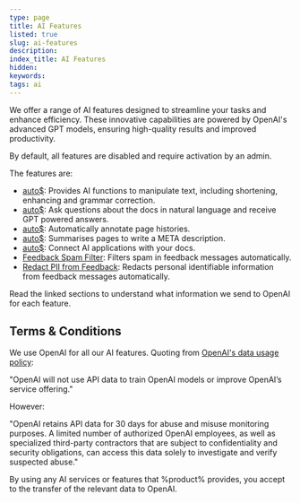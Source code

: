 ```yaml
---
type: page
title: AI Features
listed: true
slug: ai-features
description: 
index_title: AI Features
hidden: 
keywords: 
tags: ai
---
```


We offer a range of AI features designed to streamline your tasks and enhance efficiency. These innovative capabilities are powered by OpenAI's advanced GPT models, ensuring high-quality results and improved productivity.

By default, all features are disabled and require activation by an admin.

The features are:

- [auto$](/support-center/ai-writer): Provides AI functions to manipulate text, including shortening, enhancing and grammar correction.
- [auto$](/support-center/ai-search): Ask questions about the docs in natural language and receive GPT powered answers.
- [auto$](/support-center/ai-commit-messages): Automatically annotate page histories.
- [auto$](/support-center/ai-summarisation): Summarises pages to write a META description.
- [auto$](/support-center/mcp-server): Connect AI applications with your docs.
- [Feedback Spam Filter](/support-center/feedback#feedback-spam-filter): Filters spam in feedback messages automatically.
- [Redact PII from Feedback](/support-center/feedback#redact-pii-from-feedback): Redacts personal identifiable information from feedback messages automatically.

Read the linked sections to understand what information we send to OpenAI for each feature. 

## Terms & Conditions

We use OpenAI for all our AI features. Quoting from [OpenAI's data usage policy](https://openai.com/policies/api-data-usage-policies):

"OpenAI will not use API data to train OpenAI models or improve OpenAI’s service offering."

However:

"OpenAI retains API data for 30 days for abuse and misuse monitoring purposes. A limited number of authorized OpenAI employees, as well as specialized third-party contractors that are subject to confidentiality and security obligations, can access this data solely to investigate and verify suspected abuse."

By using any AI services or features that %product% provides, you accept to the transfer of the relevant data to OpenAI.